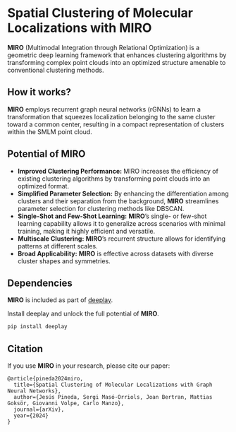 # Spatial Clustering of Molecular Localizations with MIRO

**MIRO** (Multimodal Integration through Relational Optimization) is a geometric deep learning framework that enhances clustering algorithms by transforming complex point clouds into an optimized structure amenable to conventional clustering methods. 

## How it works?
**MIRO** employs recurrent graph neural networks (rGNNs) to learn a transformation that squeezes localization belonging to the same cluster toward a common center, resulting in a compact representation of clusters within the SMLM point cloud.

## Potential of MIRO  
- **Improved Clustering Performance:** MIRO increases the efficiency of existing clustering algorithms by transforming point clouds into an optimized format.  
- **Simplified Parameter Selection:** By enhancing the differentiation among clusters and their separation from the background, **MIRO** streamlines parameter selection for clustering methods like DBSCAN.
- **Single-Shot and Few-Shot Learning:** **MIRO**’s single- or few-shot learning capability allows it to generalize across scenarios with minimal training, making it highly efficient and versatile.
- **Multiscale Clustering:** **MIRO**’s recurrent structure allows for identifying patterns at different scales. 
- **Broad Applicability:** **MIRO** is effective across datasets with diverse cluster shapes and symmetries.

## Dependencies  
**MIRO** is included as part of [deeplay](https://github.com/DeepTrackAI/deeplay). 

Install deeplay and unlock the full potential of **MIRO**. 
```bash
pip install deeplay
```

## Citation
If you use **MIRO** in your research, please cite our paper:
```
@article{pineda2024miro,
  title={Spatial Clustering of Molecular Localizations with Graph Neural Networks},
  author={Jesús Pineda, Sergi Masó-Orriols, Joan Bertran, Mattias Goksör, Giovanni Volpe, Carlo Manzo},
  journal={arXiv},
  year={2024}
}
```

